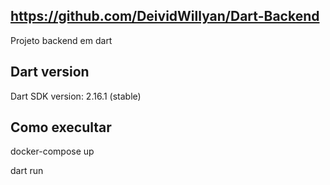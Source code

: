 ## https://github.com/DeividWillyan/Dart-Backend

Projeto backend em dart

## Dart version

Dart SDK version: 2.16.1 (stable)


## Como execultar
docker-compose up

dart run
